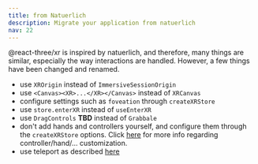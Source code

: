 ```yaml
---
title: from Natuerlich
description: Migrate your application from natuerlich
nav: 22
---
```


@react-three/xr is inspired by natuerlich, and therefore, many things are similar, especially the way interactions are handled. However, a few things have been changed and renamed.

- use `XROrigin` instead of `ImmersiveSessionOrigin`
- use `<Canvas><XR>...</XR></Canvas>` instead of `XRCanvas`
- configure settings such as `foveation` through `createXRStore`
- use `store.enterXR` instead of `useEnterXR`
- use `DragControls` **TBD** instead of `Grabbale`
- don't add hands and controllers yourself, and configure them through the `createXRStore` options. Click [here](../tutorials/custom-inputs.md) for more info regarding controller/hand/... customization.
- use teleport as described [here](../tutorials/teleport.md)
